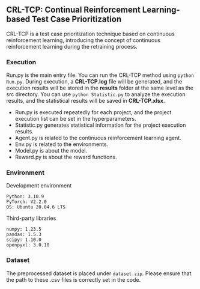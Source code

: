 ## CRL-TCP: Continual Reinforcement Learning-based Test Case Prioritization

CRL-TCP is a test case prioritization technique based on continuous reinforcement learning, introducing the concept of
continuous reinforcement learning during the retraining process.

### Execution

Run.py is the main entry file. You can run the CRL-TCP method using ``python Run.py``. During execution, a **CRL-TCP.log** file will be generated, and the execution results will be stored in the **results** folder at the same
level as the src directory. You can use ``python Statistic.py`` to analyze the execution results, and the statistical
results will be
saved
in **CRL-TCP.xlsx**.

* Run.py is executed repeatedly for each project, and the project execution list can be set in the hyperparameters.
* Statistic.py generates statistical information for the project execution results.
* Agent.py is related to the continuous reinforcement learning agent.
* Env.py is related to the environments.
* Model.py is about the model.
* Reward.py is about the reward functions.

### Environment

Development environment

```
Python: 3.10.9
PyTorch: V2.2.0
OS: Ubuntu 20.04.6 LTS
```

Third-party libraries

```
numpy: 1.23.5
pandas: 1.5.3 
scipy: 1.10.0 
openpyxl: 3.0.10
```

### Dataset

The preprocessed dataset is placed under `dataset.zip`. Please ensure that the path to these .csv files is correctly set
in the code. 
